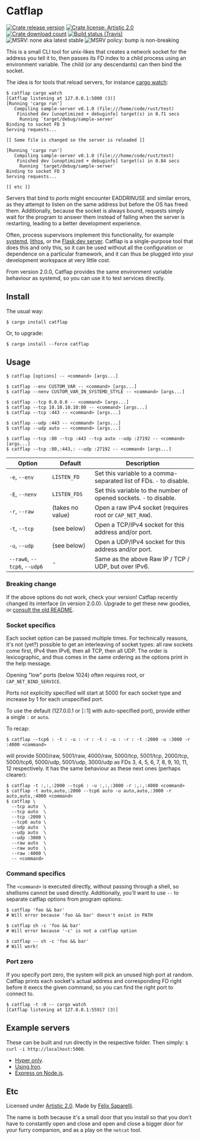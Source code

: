 # Catflap

[![Crate release version](https://img.shields.io/crates/v/catflap.svg?style=flat-square)](https://crates.io/crates/catflap)
[![Crate license: Artistic 2.0](https://img.shields.io/crates/l/catflap.svg?style=flat-square)](./LICENSE)
[![Crate download count](https://img.shields.io/crates/d/catflap.svg?style=flat-square)](https://crates.io/crates/catflap#crate-downloads)
[![Build status (Travis)](https://img.shields.io/travis/passcod/catflap.svg?style=flat-square)](https://travis-ci.org/passcod/cargo-watch)
![MSRV: none aka latest stable](https://flat.badgen.net/badge/MSRV/latest%20stable/purple)
![MSRV policy: bump is non-breaking](https://flat.badgen.net/badge/MSRV%20policy/non-breaking/orange)

This is a small CLI tool for unix-likes that creates a network socket for the
address you tell it to, then passes its FD index to a child process using an
environment variable. The child (or any descendants) can then bind the socket.

The idea is for tools that reload servers, for instance [cargo watch]:

[cargo watch]: https://github.com/passcod/cargo-watch

```
$ catflap cargo watch
[Catflap listening at 127.0.0.1:5000 (3)]
[Running 'cargo run']
   Compiling sample-server v0.1.0 (file:///home/code/rust/test)
    Finished dev [unoptimized + debuginfo] target(s) in 0.71 secs
     Running `target/debug/sample-server`
Binding to socket FD 3
Serving requests...

[[ Some file is changed so the server is reloaded ]]

[Running 'cargo run']
   Compiling sample-server v0.1.0 (file:///home/code/rust/test)
    Finished dev [unoptimized + debuginfo] target(s) in 0.84 secs
     Running `target/debug/sample-server`
Binding to socket FD 3
Serving requests...

[[ etc ]]
```

Servers that bind to _ports_ might encounter EADDRINUSE and similar errors, as
they attempt to listen on the same address but before the OS has freed them.
Additionally, because the socket is always bound, requests simply wait for the
program to answer them instead of failing when the server is restarting,
leading to a better development experience.

Often, process supervisors implement this functionality, for example [systemd],
[lithos], or the [Flask dev server][werkzeug]. Catflap is a single-purpose tool
that does this and only this, so it can be used without all the configuration
or dependence on a particular framework, and it can thus be plugged into your
development workspace at very little cost.

From version 2.0.0, Catflap provides the same environment variable behaviour as
systemd, so you can use it to test services directly.

[lithos]: https://lithos.readthedocs.io/en/latest/tips/tcp-ports.html
[systemd]: http://0pointer.de/blog/projects/socket-activation.html
[werkzeug]: https://github.com/pallets/werkzeug/blob/a2a5f5a4c04c5b1fb33709bc2cdc297cd8fb46a3/werkzeug/serving.py#L649-L660

## Install

The usual way:

```
$ cargo install catflap
```

Or, to upgrade:

```
$ cargo install --force catflap
```

## Usage

```
$ catflap [options] -- <command> [args...]

$ catflap --env CUSTOM_VAR -- <command> [args...]
$ catflap --nenv CUSTOM_VAR_IN_SYSTEMD_STYLE -- <command> [args...]

$ catflap --tcp 0.0.0.0 -- <command> [args...]
$ catflap --tcp 10.10.10.10:80 -- <command> [args...]
$ catflap --tcp :443 -- <command> [args...]

$ catflap --udp :443 -- <command> [args...]
$ catflap --udp auto -- <command> [args...]

$ catflap --tcp :80 --tcp :443 --tcp auto --udp :27192 -- <command> [args...]
$ catflap --tcp :80,:443,: --udp :27192 -- <command> [args...]
```

|Option|Default|Description|
|---|---|---|
|`-e`, `--env`|`LISTEN_FD`|Set this variable to a comma-separated list of FDs. `-` to disable.|
|`-E`, `--nenv`|`LISTEN_FDS`|Set this variable to the number of opened sockets. `-` to disable.|
|`-r`, `--raw`|(takes no value)|Open a raw IPv4 socket (requires root or `CAP_NET_RAW`).|
|`-t`, `--tcp`|(see below)|Open a TCP/IPv4 socket for this address and/or port.|
|`-u`, `--udp`|(see below)|Open a UDP/IPv4 socket for this address and/or port.|
|`--raw6`, `--tcp6`, `--udp6`| - |Same as the above Raw IP / TCP / UDP, but over IPv6.|

### Breaking change

If the above options do not work, check your version! Catflap recently changed
its interface (in version 2.0.0). Upgrade to get these new goodies, or [consult
the old README](https://github.com/passcod/catflap/tree/v1.1.0).

### Socket specifics

Each socket option can be passed multiple times. For technically reasons, it's
not (yet?) possible to get an interleaving of socket types: all raw sockets
come first, IPv4 then IPv6, then all TCP, then all UDP. The order is
lexicographic, and thus comes in the same ordering as the options print in the
help message.

Opening "low" ports (below 1024) often requires root, or `CAP_NET_BIND_SERVICE`.

Ports not explicitly specified will start at 5000 for each socket type and
increase by 1 for each unspecified port.

To use the default (127.0.0.1 or [::1] with auto-specified port), provide
either a single `:` or `auto`.

To recap:

```
$ catflap --tcp6 : -t : -u : -r : -t : -u : -r : -t :2000 -u :3000 -r :4000 <command>
```

will provide 5000/raw, 5001/raw, 4000/raw, 5000/tcp, 5001/tcp, 2000/tcp,
5000/tcp6, 5000/udp, 5001/udp, 3000/udp as FDs 3, 4, 5, 6, 7, 8, 9, 10, 11, 12
respectively. It has the same behaviour as these next ones (perhaps clearer):

```
$ catflap -t :,:,:2000 --tcp6 : -u :,:,:3000 -r :,:,:4000 <command>
$ catflap -t auto,auto,:2000 --tcp6 auto -u auto,auto,:3000 -r auto,auto,:4000 <command>
$ catflap \
  --tcp auto  \
  --tcp auto  \
  --tcp :2000 \
  --tcp6 auto \
  --udp auto  \
  --udp auto  \
  --udp :3000 \
  --raw auto  \
  --raw auto  \
  --raw :4000 \
  -- <command>
```

### Command specifics

The `<command>` is executed directly, without passing through a shell, so
shellisms cannot be used directly. Additionally, you'll want to use `--` to
separate catflap options from program options:

```
$ catflap 'foo && bar'
# Will error because 'foo && bar' doesn't exist in PATH

$ catflap sh -c 'foo && bar'
# Will error because '-c' is not a catflap option

$ catflap -- sh -c 'foo && bar'
# Will work!
```

### Port zero

If you specify port zero, the system will pick an unused high port at random.
Catflap prints each socket's actual address and corresponding FD right before
it execs the given command, so you can find the right port to connect to.

```
$ catflap -t :0 -- cargo watch
[Catflap listening at 127.0.0.1:55917 (3)]
```

## Example servers

These can be built and run directly in the respective folder.
Then simply: `$ curl -i http://localhost:5000`.

- [Hyper only](./integrations/hyper).
- [Using Iron](./integrations/iron).
- [Express on Node.js](./integrations/express).

## Etc

Licensed under [Artistic 2.0](./LICENSE).
Made by [Félix Saparelli](https://passcod.name).

The name is both because it's a small door that you install so that you don't
have to constantly open and close and open and close a bigger door for your
furry companion, and as a play on the `netcat` tool. 
